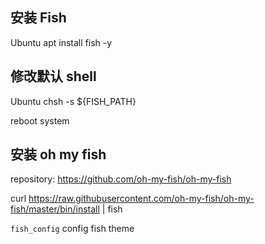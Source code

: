 ## 安装 Fish

Ubuntu
apt install fish -y

## 修改默认 shell

Ubuntu
chsh -s ${FISH_PATH}

reboot system

## 安装 oh my fish

repository: https://github.com/oh-my-fish/oh-my-fish

curl https://raw.githubusercontent.com/oh-my-fish/oh-my-fish/master/bin/install | fish

`fish_config` config fish theme
